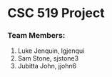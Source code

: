 # CSC 519 Project

### Team Members: 
1. Luke Jenquin, lgjenqui
2. Sam Stone, sjstone3
3. Jubitta John, jjohn6

